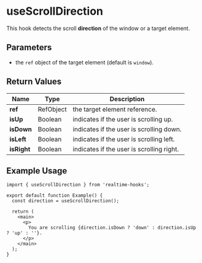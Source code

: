 # useScrollDirection

This hook detects the scroll **direction** of the window or a target element.

## Parameters

- the `ref` object of the target element (default is `window`).

## Return Values

| Name        | Type      | Description                               |
| ----------- | --------- | ----------------------------------------- |
| **ref**     | RefObject | the target element reference.             |
| **isUp**    | Boolean   | indicates if the user is scrolling up.    |
| **isDown**  | Boolean   | indicates if the user is scrolling down.  |
| **isLeft**  | Boolean   | indicates if the user is scrolling left.  |
| **isRight** | Boolean   | indicates if the user is scrolling right. |

## Example Usage

<!-- prettier-ignore -->
```tsx
import { useScrollDirection } from 'realtime-hooks';

export default function Example() {
  const direction = useScrollDirection();

  return (
    <main>
      <p>
        You are scrolling {direction.isDown ? 'down' : direction.isUp ? 'up' : ''}.
      </p>
    </main>
  );
}
```
